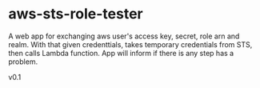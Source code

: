 
# aws-sts-role-tester

A web app for exchanging aws user's access key, secret, role arn and realm. With that given credenttials, takes temporary credentials from STS, then calls Lambda function. App will inform if there is any step has a problem.

v0.1